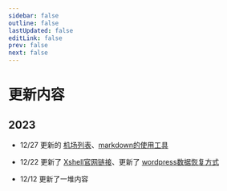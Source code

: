 ```yaml
---
sidebar: false
outline: false
lastUpdated: false
editLink: false
prev: false
next: false
---
```


# 更新内容

## 2023

* 12/27 更新的 [机场列表](../gfw/channel/)、[markdown的使用工具](../daily/markdown/index.md#演示工具)

* 12/22 更新了 [Xshell官网链接](../website/Xshell/)、更新了 [wordpress数据恢复方式](../website/wordpress/index.md#疑问解答)

* 12/12 更新了一堆内容

